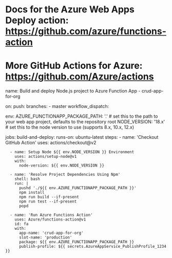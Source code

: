 # Docs for the Azure Web Apps Deploy action: https://github.com/azure/functions-action
# More GitHub Actions for Azure: https://github.com/Azure/actions

name: Build and deploy Node.js project to Azure Function App - crud-app-for-org

on:
  push:
    branches:
      - master
  workflow_dispatch:

env:
  AZURE_FUNCTIONAPP_PACKAGE_PATH: '.' # set this to the path to your web app project, defaults to the repository root
  NODE_VERSION: '18.x' # set this to the node version to use (supports 8.x, 10.x, 12.x)

jobs:
  build-and-deploy:
    runs-on: ubuntu-latest
    steps:
      - name: 'Checkout GitHub Action'
        uses: actions/checkout@v2

      - name: Setup Node ${{ env.NODE_VERSION }} Environment
        uses: actions/setup-node@v1
        with:
          node-version: ${{ env.NODE_VERSION }}

      - name: 'Resolve Project Dependencies Using Npm'
        shell: bash
        run: |
          pushd './${{ env.AZURE_FUNCTIONAPP_PACKAGE_PATH }}'
          npm install
          npm run build --if-present
          npm run test --if-present
          popd

      - name: 'Run Azure Functions Action'
        uses: Azure/functions-action@v1
        id: fa
        with:
          app-name: 'crud-app-for-org'
          slot-name: 'production'
          package: ${{ env.AZURE_FUNCTIONAPP_PACKAGE_PATH }}
          publish-profile: ${{ secrets.AzureAppService_PublishProfile_1234 }}
